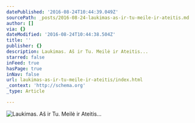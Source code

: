 ```yaml
---
datePublished: '2016-08-24T10:44:39.049Z'
sourcePath: _posts/2016-08-24-laukimas-as-ir-tu-meile-ir-ateitis.md
author: []
via: {}
dateModified: '2016-08-24T10:44:38.504Z'
title: ''
publisher: {}
description: Laukimas. Aš ir Tu. Meilė ir Ateitis...
starred: false
inFeed: true
hasPage: true
inNav: false
url: laukimas-as-ir-tu-meile-ir-ateitis/index.html
_context: 'http://schema.org'
_type: Article

---
```

![Laukimas. Aš ir Tu. Meilė ir Ateitis...](https://the-grid-user-content.s3-us-west-2.amazonaws.com/06cb1b66-7cd0-4914-878d-8a9ab5af9d79.jpg)